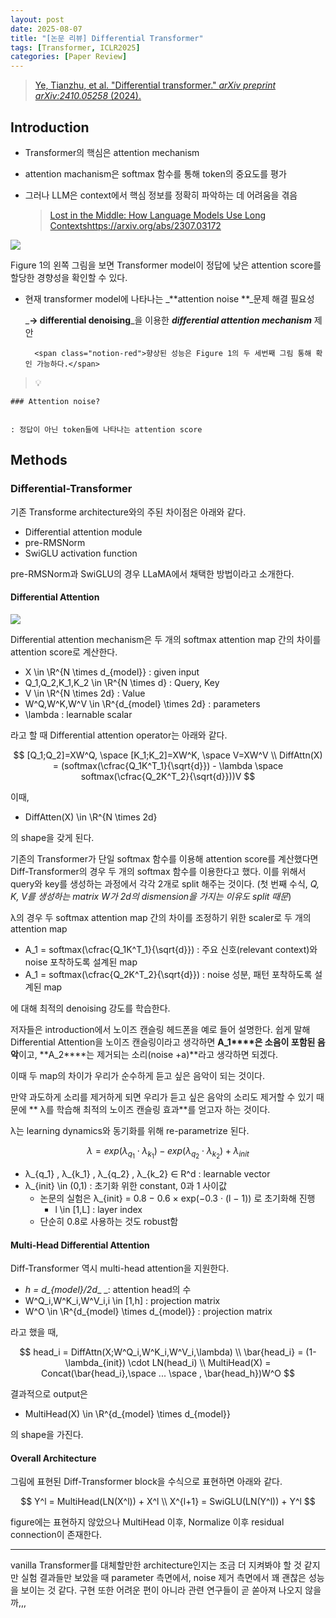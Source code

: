 ```yaml
---
layout: post
date: 2025-08-07
title: "[논문 리뷰] Differential Transformer"
tags: [Transformer, ICLR2025]
categories: [Paper Review]
---
```


> [Ye, Tianzhu, et al. "Differential transformer." ](https://arxiv.org/abs/2410.05258)[_arXiv preprint arXiv:2410.05258_](https://arxiv.org/abs/2410.05258)[ (2024).](https://arxiv.org/abs/2410.05258)



## Introduction

- Transformer의 핵심은 attention mechanism
- attention machanism은 softmax 함수를 통해 token의 중요도를 평가
- 그러나 LLM은 context에서 핵심 정보를 정확히 파악하는 데 어려움을 겪음

	> [Lost in the Middle: How Language Models Use Long Contextshttps://arxiv.org/abs/2307.03172](https://arxiv.org/abs/2307.03172)


![](https://prod-files-secure.s3.us-west-2.amazonaws.com/542b861c-36a8-4051-84e5-8804b6728dba/9083ea56-691a-4752-ae26-47f403431ac8/image.png?X-Amz-Algorithm=AWS4-HMAC-SHA256&X-Amz-Content-Sha256=UNSIGNED-PAYLOAD&X-Amz-Credential=ASIAZI2LB4665MJQCXYN%2F20250926%2Fus-west-2%2Fs3%2Faws4_request&X-Amz-Date=20250926T032500Z&X-Amz-Expires=3600&X-Amz-Security-Token=IQoJb3JpZ2luX2VjEPv%2F%2F%2F%2F%2F%2F%2F%2F%2F%2FwEaCXVzLXdlc3QtMiJGMEQCIGrSYTkKMwmztV0Gky3UemxsLtihT6Pq4QQGPOgdPOqyAiAL69rBEylJx%2FOHLyiaQZ%2Bdz91XtYLqQnauI8SF8Nz1UiqIBAiE%2F%2F%2F%2F%2F%2F%2F%2F%2F%2F8BEAAaDDYzNzQyMzE4MzgwNSIMJDRw96Tbk7rzm8rDKtwDTqKJWgoZye296ZDfQDea4nQge1FpRZIiq7yF87KsXDzeaz3JBBU%2FD9g%2Bvl6BdYZ53etMWGnfyPpum%2FOqmhFMgTYi2WpwfVPAIDmlIj%2BNDtpsqtiqFO0LHmg1OlicCj5QRyoAyNvfPDdoDeHcNh0IYJki1C9kBKlrO3x5ucLRC%2B9kQSiXI1QXk%2BNbU1BjKkTFcwohppF3G99q5f0Yc1Nw73u8rq8Dgw0AW0mLpQV8SKOVBdVzuRwUnRbVYPm0rs4OTx%2FThfEOLucgV0J6Kwk9GNcggCjvDYN5yZpZ0uZn4u3zPA0fTmupWm1rJlD7Fx9AGqj5%2F2GwvanuYHMw2JQy9fpITp6d6A9jgCqmXf7GnCanhlKITyHiYFSfJjDLSX2cZbZu%2Fyy6hJ%2B%2FSPIKHGHwJadTY0TJMJ3PEHSGHv0kfaEgO3THw3uJOOzw%2F%2BYB%2FPWN5H3LN47SvT2NvvvoFC7KDKxZ9lEzsEaJYIxSpBmolR8jiXfTo3oomeSLJ2LmwCwVa95g1qrU32Zoj%2B7coAzMSjHJAkugGYtTEPmKXFqI%2BDWrOEzrHoEC29T6t%2FBGen4OCXG7UR%2B20rePRSgborfab9igiTWdGNbhXQgaKhv02XpFmtRXBceOhIGuNgwwlIDYxgY6pgHmXkApK5oYMUpOJP9xY7yMB3x2yqJpYXO2x0nMeibzqLlCTX1wNTSQ0MgW%2BQ7jTYfOdBndZOzi5NmvUpytZgdjqZZUGDXrH5WepTYRaTfnoGyitSv6uOLZdwod8dhzXkoi7YYx64w0Hocn5ev58qMyBDL9pKOWCPQdmShNMZlNT7QyglP4WnCsIusYMZHVte5KY5%2Bc1vQPMIazC38Q5VcGQyCqjiOZ&X-Amz-Signature=ceb762e045f12b891c483c5cd7995c3b9f10c3740206a0d319e8a45afc0667e7&X-Amz-SignedHeaders=host&x-amz-checksum-mode=ENABLED&x-id=GetObject)


Figure 1의 왼쪽 그림을 보면 Transformer model이 정답에 낮은 attention score를 할당한 경향성을 확인할 수 있다.

- 현재 transformer model에 나타나는 _**attention noise **_문제 해결 필요성

	_**→ differential denoising**_을 이용한 _**differential attention mechanism**_ 제안


		<span class="notion-red">향상된 성능은 Figure 1의 두 세번째 그림 통해 확인 가능하다.</span>


> 💡 


	### Attention noise?


	: 정답이 아닌 token들에 나타나는 attention score



## Methods



### Differential-Transformer


기존 Transforme architecture와의 주된 차이점은 아래와 같다.

- Differential attention module
- pre-RMSNorm
- SwiGLU activation function

pre-RMSNorm과 SwiGLU의 경우 LLaMA에서 채택한 방법이라고 소개한다.



#### Differential Attention


![](https://prod-files-secure.s3.us-west-2.amazonaws.com/542b861c-36a8-4051-84e5-8804b6728dba/116d70b2-1963-4810-9167-f4c7d8a06e8f/image.png?X-Amz-Algorithm=AWS4-HMAC-SHA256&X-Amz-Content-Sha256=UNSIGNED-PAYLOAD&X-Amz-Credential=ASIAZI2LB4665MJQCXYN%2F20250926%2Fus-west-2%2Fs3%2Faws4_request&X-Amz-Date=20250926T032500Z&X-Amz-Expires=3600&X-Amz-Security-Token=IQoJb3JpZ2luX2VjEPv%2F%2F%2F%2F%2F%2F%2F%2F%2F%2FwEaCXVzLXdlc3QtMiJGMEQCIGrSYTkKMwmztV0Gky3UemxsLtihT6Pq4QQGPOgdPOqyAiAL69rBEylJx%2FOHLyiaQZ%2Bdz91XtYLqQnauI8SF8Nz1UiqIBAiE%2F%2F%2F%2F%2F%2F%2F%2F%2F%2F8BEAAaDDYzNzQyMzE4MzgwNSIMJDRw96Tbk7rzm8rDKtwDTqKJWgoZye296ZDfQDea4nQge1FpRZIiq7yF87KsXDzeaz3JBBU%2FD9g%2Bvl6BdYZ53etMWGnfyPpum%2FOqmhFMgTYi2WpwfVPAIDmlIj%2BNDtpsqtiqFO0LHmg1OlicCj5QRyoAyNvfPDdoDeHcNh0IYJki1C9kBKlrO3x5ucLRC%2B9kQSiXI1QXk%2BNbU1BjKkTFcwohppF3G99q5f0Yc1Nw73u8rq8Dgw0AW0mLpQV8SKOVBdVzuRwUnRbVYPm0rs4OTx%2FThfEOLucgV0J6Kwk9GNcggCjvDYN5yZpZ0uZn4u3zPA0fTmupWm1rJlD7Fx9AGqj5%2F2GwvanuYHMw2JQy9fpITp6d6A9jgCqmXf7GnCanhlKITyHiYFSfJjDLSX2cZbZu%2Fyy6hJ%2B%2FSPIKHGHwJadTY0TJMJ3PEHSGHv0kfaEgO3THw3uJOOzw%2F%2BYB%2FPWN5H3LN47SvT2NvvvoFC7KDKxZ9lEzsEaJYIxSpBmolR8jiXfTo3oomeSLJ2LmwCwVa95g1qrU32Zoj%2B7coAzMSjHJAkugGYtTEPmKXFqI%2BDWrOEzrHoEC29T6t%2FBGen4OCXG7UR%2B20rePRSgborfab9igiTWdGNbhXQgaKhv02XpFmtRXBceOhIGuNgwwlIDYxgY6pgHmXkApK5oYMUpOJP9xY7yMB3x2yqJpYXO2x0nMeibzqLlCTX1wNTSQ0MgW%2BQ7jTYfOdBndZOzi5NmvUpytZgdjqZZUGDXrH5WepTYRaTfnoGyitSv6uOLZdwod8dhzXkoi7YYx64w0Hocn5ev58qMyBDL9pKOWCPQdmShNMZlNT7QyglP4WnCsIusYMZHVte5KY5%2Bc1vQPMIazC38Q5VcGQyCqjiOZ&X-Amz-Signature=7f0f73e2a060fc929c79060f559fca6d336324b0ab92dac04019bf2f84c28c49&X-Amz-SignedHeaders=host&x-amz-checksum-mode=ENABLED&x-id=GetObject)


Differential attention mechanism은 두 개의 softmax attention map 간의 차이를 attention score로 계산한다.

- X \in \R^{N \times d\_{model}} : given input
- Q\_1,Q\_2,K\_1,K\_2 \in \R^{N \times d} : Query, Key
- V \in \R^{N \times 2d} : Value
- W^Q,W^K,W^V \in \R^{d\_{model} \times 2d} : parameters
- \lambda : learnable scalar

라고 할 때 Differential attention operator는 아래와 같다.


$$
[Q_1;Q_2]=XW^Q, \space [K_1;K_2]=XW^K, \space V=XW^V \\
DiffAttn(X) = (softmax(\cfrac{Q_1K^T_1}{\sqrt{d}}) - \lambda \space softmax(\cfrac{Q_2K^T_2}{\sqrt{d}}))V
$$


이때,

- DiffAtten(X) \in \R^{N \times 2d}

의 shape을 갖게 된다.


기존의 Transformer가 단일 softmax 함수를 이용해 attention score를 계산했다면 Diff-Transformer의 경우 두 개의 softmax 함수를 이용한다고 했다. 이를 위해서 query와 key를 생성하는 과정에서 각각 2개로 split 해주는 것이다. <span class="notion-red">(첫 번째 수식, </span><span class="notion-red">_Q, K, V를 생성하는 matrix W가 2d의 dismension을 가지는 이유도 split 때문_</span><span class="notion-red">)</span>


 λ의 경우 두 softmax attention map 간의 차이를 조정하기 위한 scaler로 두 개의 attention map

- A\_1 = softmax(\cfrac{Q\_1K^T\_1}{\sqrt{d}}) : 주요 신호(relevant context)와 noise 포착하도록 설계된 map
- A\_1 = softmax(\cfrac{Q\_2K^T\_2}{\sqrt{d}}) : noise 성분, 패턴 포착하도록 설계된 map 

에 대해 최적의 denoising 강도를 학습한다.


저자들은 introduction에서 노이즈 캔슬링 헤드폰을 예로 들어 설명한다. 쉽게 말해 Differential Attention을 노이즈 캔슬링이라고 생각하면 **A\_1****은 소음이 포함된 음악**이고, **A\_2****는 제거되는 소리(noise +a)**라고 생각하면 되겠다. 


이때 두 map의 차이가 우리가 순수하게 듣고 싶은 음악이 되는 것이다. 


만약 과도하게 소리를 제거하게 되면 우리가 듣고 싶은 음악의 소리도 제거할 수 있기 때문에 ** λ를 학습해 최적의 노이즈 캔슬링 효과**를 얻고자 하는 것이다.


λ는 learning dynamics와 동기화를 위해 re-parametrize 된다.


$$
\lambda = exp(\lambda_{q_1} \cdot \lambda_{k_1}) - exp(\lambda_{q_2} \cdot \lambda_{k_2}) + \lambda_{init}
$$

- λ\_{q\_1} , λ\_{k\_1} , λ\_{q\_2} , λ\_{k\_2} ∈ R^d : learnable vector
- λ\_{init} \in (0,1) : 초기화 위한 constant, 0과 1 사이값
	- 논문의 실험은 λ\_{init} = 0.8 − 0.6 × exp(−0.3 · (l − 1)) 로 초기화해 진행
		- l \in [1,L] : layer index
	- 단순히 0.8로 사용하는 것도 robust함


#### **Multi-Head Differential Attention**


Diff-Transformer 역시 multi-head attention을 지원한다.

- _h = d\_{model}/2d__ _: attention head의 수
- W^Q\_i,W^K\_i,W^V\_i,i \in [1,h] : projection matrix
- W^O \in \R^{d\_{model} \times d\_{model}} : projection matrix

라고 했을 때,


$$
head_i = DiffAttn(X;W^Q_i,W^K_i,W^V_i,\lambda) \\
\bar{head_i} = (1-\lambda_{init}) \cdot LN(head_i) \\
MultiHead(X) = Concat(\bar{head_i},\space ... \space , \bar{head_h})W^O
$$


결과적으로 output은

- MultiHead(X) \in \R^{d\_{model} \times d\_{model}}

의 shape을 가진다.



#### Overall Architecture


그림에 표현된 Diff-Transformer block을 수식으로 표현하면 아래와 같다.


$$
Y^l = MultiHead(LN(X^l)) + X^l \\
X^{l+1} = SwiGLU(LN(Y^l)) + Y^l
$$


figure에는 표현하지 않았으나 MultiHead 이후, Normalize 이후 residual connection이 존재한다.


---


vanilla Transformer를 대체할만한 architecture인지는 조금 더 지켜봐야 할 것 같지만 실험 결과들만 보았을 때 parameter 측면에서, noise 제거 측면에서 꽤 괜찮은 성능을 보이는 것 같다. 구현 또한 어려운 편이 아니라 관련 연구들이 곧 쏟아져 나오지 않을까,,,

